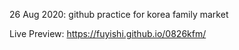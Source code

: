 26 Aug 2020: github practice for korea family market

Live Preview: https://fuyishi.github.io/0826kfm/
